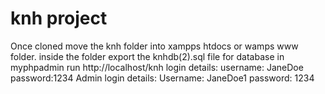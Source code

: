 # knh project
Once cloned move the knh folder into xampps htdocs or wamps www folder.
inside the folder export the knhdb(2).sql file for database in myphpadmin
run http://localhost/knh
login details: username: JaneDoe password:1234
Admin login details: Username: JaneDoe1 password: 1234

